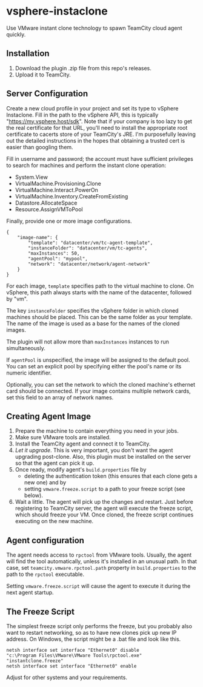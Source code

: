 # vsphere-instaclone

Use VMware instant clone technology to spawn TeamCity cloud agent quickly.

## Installation

1. Download the plugin .zip file from this repo's releases.
2. Upload it to TeamCity.

## Server Configuration

Create a new cloud profile in your project and set its type to vSphere Instaclone.
Fill in the path to the vSphere API, this is typically "https://my.vsphere.host/sdk".
Note that if your company is too lazy to get the real certificate for that URL,
you'll need to install the appropriate root certificate to cacerts store
of your TeamCity's JRE. I'm purposefully leaving out the detailed instructions
in the hopes that obtaining a trusted cert is easier than googling them.

Fill in username and password; the account must have sufficient privileges
to search for machines and perform the instant clone operation:

* System.View
* VirtualMachine.Provisioning.Clone
* VirtualMachine.Interact.PowerOn
* VirtualMachine.Inventory.CreateFromExisting
* Datastore.AllocateSpace
* Resource.AssignVMToPool

Finally, provide one or more image configurations.

    {
        "image-name": {
            "template": "datacenter/vm/tc-agent-template",
            "instanceFolder": "datacenter/vm/tc-agents",
            "maxInstances": 50,
            "agentPool": "mypool",
            "network": "datacenter/network/agent-network"
        }
    }

For each image, `template` specifies path to the virtual machine to clone.
On vSphere, this path always starts with the name of the datacenter, followed by
"vm".

The key `instanceFolder` specifies the vSphere folder in which cloned machines should
be placed. This can be the same folder as your template.
The name of the image is used as a base for the names of the cloned images.

The plugin will not allow more than `maxInstances` instances to run simultaneously.

If `agentPool` is unspecified, the image will be assigned to the default pool.
You can set an explicit pool by specifying either the pool's name or its
numeric identifier.

Optionally, you can set the network to which the cloned machine's ethernet card should
be connected. If your image contains multiple network cards, set this field to an
array of network names.

## Creating Agent Image

1. Prepare the machine to contain everything you need in your jobs.
2. Make sure VMware tools are installed.
3. Install the TeamCity agent and connect it to TeamCity.
4. *Let it upgrade*. This is very important, you don't want the agent upgrading post-clone.
   Also, this plugin must be installed on the server so that the agent can pick it up.
5. Once ready, modify agent's `build.properties` file by
   * deleting the authentication token (this ensures that each clone gets a new one) and by
   * setting `vmware.freeze.script` to a path to your freeze script (see below).
6. Wait a little. The agent will pick up the changes and restart. Just before registering
   to TeamCity server, the agent will execute the freeze script, which should freeze your VM.
   Once cloned, the freeze script continues executing on the new machine.

## Agent configuration

The agent needs access to `rpctool` from VMware tools.
Usually, the agent will find the tool automatically, unless it's installed in an unusual path.
In that case, set `teamcity.vmware.rpctool.path` property in `build.properties`
to the path to the `rpctool` executable.

Setting `vmware.freeze.script` will cause the agent to execute it during the next agent startup.

## The Freeze Script

The simplest freeze script only performs the freeze, but you probably also want
to restart networking, so as to have new clones pick up new IP address.
On Windows, the script might be a .bat file and look like this.

    netsh interface set interface "Ethernet0" disable
    "c:\Program Files\VMware\VMware Tools\rpctool.exe" "instantclone.freeze"
    netsh interface set interface "Ethernet0" enable

Adjust for other systems and your requirements.

